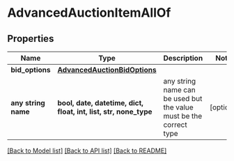 # AdvancedAuctionItemAllOf


## Properties
Name | Type | Description | Notes
------------ | ------------- | ------------- | -------------
**bid_options** | [**AdvancedAuctionBidOptions**](AdvancedAuctionBidOptions.md) |  | 
**any string name** | **bool, date, datetime, dict, float, int, list, str, none_type** | any string name can be used but the value must be the correct type | [optional]

[[Back to Model list]](../README.md#documentation-for-models) [[Back to API list]](../README.md#documentation-for-api-endpoints) [[Back to README]](../README.md)



